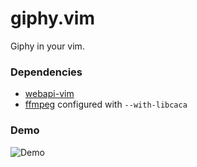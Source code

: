 # giphy.vim

Giphy in your vim.

### Dependencies

* [webapi-vim](https://github.com/mattn/webapi-vim)
* [ffmpeg](https://www.ffmpeg.org/) configured with `--with-libcaca`

### Demo

![Demo](https://i.imgur.com/9acfdkH.gif)
